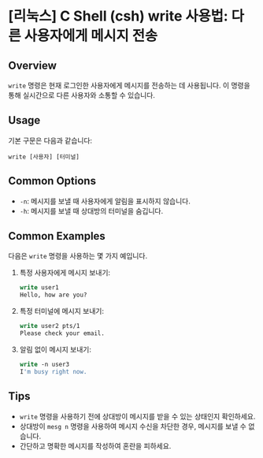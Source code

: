 # [리눅스] C Shell (csh) write 사용법: 다른 사용자에게 메시지 전송

## Overview
`write` 명령은 현재 로그인한 사용자에게 메시지를 전송하는 데 사용됩니다. 이 명령을 통해 실시간으로 다른 사용자와 소통할 수 있습니다.

## Usage
기본 구문은 다음과 같습니다:

```
write [사용자] [터미널]
```

## Common Options
- `-n`: 메시지를 보낼 때 사용자에게 알림을 표시하지 않습니다.
- `-h`: 메시지를 보낼 때 상대방의 터미널을 숨깁니다.

## Common Examples
다음은 `write` 명령을 사용하는 몇 가지 예입니다.

1. 특정 사용자에게 메시지 보내기:
   ```csh
   write user1
   Hello, how are you?
   ```

2. 특정 터미널에 메시지 보내기:
   ```csh
   write user2 pts/1
   Please check your email.
   ```

3. 알림 없이 메시지 보내기:
   ```csh
   write -n user3
   I'm busy right now.
   ```

## Tips
- `write` 명령을 사용하기 전에 상대방이 메시지를 받을 수 있는 상태인지 확인하세요.
- 상대방이 `mesg n` 명령을 사용하여 메시지 수신을 차단한 경우, 메시지를 보낼 수 없습니다.
- 간단하고 명확한 메시지를 작성하여 혼란을 피하세요.
